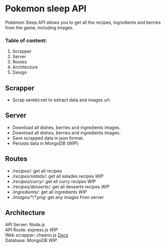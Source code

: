 # Pokemon sleep API
Pokémon Sleep API allows you to get all the recipes, ingredients and berries from the game, including images.

### Table of content:
1. Scrapper
2. Server
3. Routes
4. Architecture
5. Design

## Scrapper
- Scrap serebii.net to extract data and images url.

## Server
- Download all dishes, berries and ingredients images.
- Download all dishes, berries and ingredients images.
- Save scrapped data in json format.
- Persists data in MongoDB (_WIP_).

## Routes
- _/recipes/_: get all recipes
- _/recipes/salads/_: get all salades recipes _WIP_
- _/recipes/curry/_: get all curry recipes _WIP_
- _/recipes/desserts/_: get all desserts recipes _WIP_
- _/ingredients/_: get all ingredients _WIP_
- _/images/\*/\*.png_: get any images from server

## Architecture
API Server: Node.js  
API Route: express.js _WIP_  
Web scrapper: cheerio.js [Docs](https://cheerio.js.org/docs/api)  
Database: MongoDB _WIP_  
